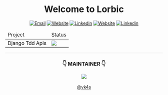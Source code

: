<div align='center'>

# Welcome to Lorbic

</div>
  
<div align='center'>

[![Email](https://img.shields.io/badge/Lorbic-Email-yellow.svg?maxAge=3600)](mailto:lorbic@lrbc.ml)
[![Website](https://img.shields.io/badge/Lorbic-Github-black.svg?maxAge=3600)](https://github.com/lorbic/)
[![Linkedin](https://img.shields.io/badge/Lorbic-Linkedin-0077b5.svg?maxAge=3600)](https://www.linkedin.com/company/lorbic)
[![Website](https://img.shields.io/badge/Vikash-Github-black.svg?maxAge=3600)](https://github.com/vk4s/)
[![Linkedin](https://img.shields.io/badge/Vikash%20Patel-Linkedin-0077b5.svg?maxAge=3600)](https://www.linkedin.com/in/vikaspatelp83)
  
</div>

<table align='center'> 
  <thead> 
    <tr>
      <td> Project </td>
      <td> Status </td>
    </tr>
  </thead>
  <tbody>
    <tr>
      <td>
        Django Tdd Apis 
      </td>
      <td>  
        <img src='https://github.com/lorbic/django-tdd-apis/actions/workflows/django.yml/badge.svg' />
      </td>
    </tr>
  </tbody>
</table>

<!-- Maintainer Picture -->
<hr>
<div align='center'>
  <h3>👇 MAINTAINER 👇</h3> 
  <a href = "https://github.com/vk4s" target='_BLANK'>
    <figure>
      <img src = "https://contrib.rocks/image?repo=lorbic/.github"/>
      <figcaption>
        <br>
        @vk4s
      </figcaption>
    </figure>
  </a>
</div>



